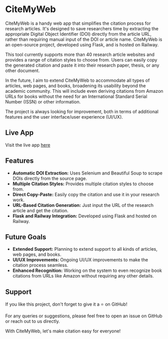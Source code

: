 # CiteMyWeb

CiteMyWeb is a handy web app that simplifies the citation process for research articles. It's designed to save researchers time by extracting the appropriate Digital Object Identifier (DOI) directly from the article URL, rather than requiring manual input of the DOI or article name. CiteMyWeb is an open-source project, developed using Flask, and is hosted on Railway.

This tool currently supports more than 40 research article websites and provides a range of citation styles to choose from. Users can easily copy the generated citation and paste it into their research paper, thesis, or any other document. 

In the future, I aim to extend CiteMyWeb to accommodate all types of articles, web pages, and books, broadening its usability beyond the academic community. This will include even deriving citations from Amazon URLs for books without the need for an International Standard Serial Number (ISSN) or other information.

The project is always looking for improvement, both in terms of additional features and the user interface/user experience (UI/UX). 

## Live App

Visit the live app [here](https://citemyweb-production.up.railway.app/)

## Features

- **Automatic DOI Extraction:** Uses Selenium and Beautiful Soup to scrape DOIs directly from the source page.
- **Multiple Citation Styles:** Provides multiple citation styles to choose from.
- **Direct Copy-Paste:** Easily copy the citation and use it in your research work.
- **URL-Based Citation Generation:** Just input the URL of the research article and get the citation.
- **Flask and Railway Integration:** Developed using Flask and hosted on Railway.

## Future Goals

- **Extended Support:** Planning to extend support to all kinds of articles, web pages, and books.
- **UI/UX Improvements:** Ongoing UI/UX improvements to make the citation process seamless.
- **Enhanced Recognition:** Working on the system to even recognize book citations from URLs like Amazon without requiring any other details.

## Support

If you like this project, don't forget to give it a ⭐ on GitHub!

For any queries or suggestions, please feel free to open an issue on GitHub or reach out to us directly.

With CiteMyWeb, let's make citation easy for everyone!
